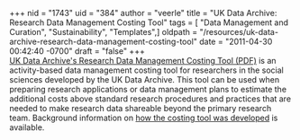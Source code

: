 +++
nid = "1743"
uid = "384"
author = "veerle"
title = "UK Data Archive: Research Data Management Costing Tool"
tags = [ "Data Management and Curation", "Sustainability", "Templates",]
oldpath = "/resources/uk-data-archive-research-data-management-costing-tool"
date = "2011-04-30 00:42:40 -0700"
draft = "false"
+++
\
[UK Data Archive\'s Research Data Management Costing Tool
(PDF)](http://data-archive.ac.uk/media/247429/costingtool.pdf) is an
activity-based data management costing tool for researchers in the
social sciences developed by the UK Data Archive. This tool can be used
when preparing research applications or data management plans to
estimate the additional costs above standard research procedures and
practices that are needed to make research data shareable beyond the
primary research team. Background information on [how the costing tool
was
developed](http://www.data-archive.ac.uk/create-manage/planning-for-sharing/costing)
is available.
